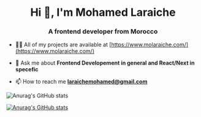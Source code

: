 <h1 align="center">Hi 👋, I'm Mohamed Laraiche</h1>
<h3 align="center">A frontend developer from Morocco
 </h3>

- 👨‍💻 All of my projects are available at [https://www.molaraiche.com/](https://www.molaraiche.com/)

- 💬 Ask me about **Frontend Developement in general and React/Next in specefic**

- 📫 How to reach me **laraichemohamed@gmail.com**

![Anurag's GitHub stats](https://github-readme-stats.vercel.app/api?username=molaraiche&theme=github_dark&show_icons=true)


[![Anurag's GitHub stats](https://github-readme-stats.vercel.app/api?username=molaraiche)](https://github.com/molaraiche/github-readme-stats)
